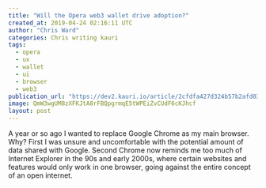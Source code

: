 ```yaml
---
title: "Will the Opera web3 wallet drive adoption?"
created_at: 2019-04-24 02:16:11 UTC
author: "Chris Ward"
categories: Chris writing kauri
tags: 
  - opera
  - ux
  - wallet
  - ui
  - browser
  - web3
publication_url: "https://dev2.kauri.io/article/2cfdfa427d324b57b2afd034f3cfb145"
image: QmW3wgUM8zXFKJtA8rFBQpgrmqE5tWPEiZvCUdF6cKJhcf
layout: post
---
```

A year or so ago I wanted to replace Google Chrome as my main browser. Why? First I was unsure and uncomfortable with the potential amount of data shared with Google. Second Chrome now reminds me too much of Internet Explorer in the 90s and early 2000s, where certain websites and features would only work in one browser, going against the entire concept of an open internet.

